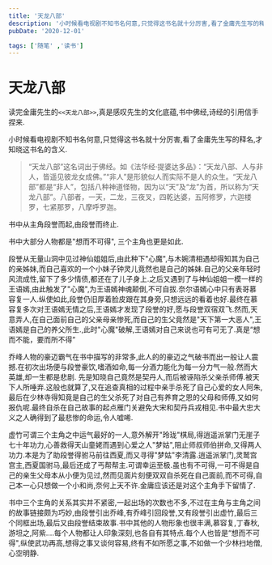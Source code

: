 ```yaml
---
title: '天龙八部'
description: '小时候看电视剧不知书名何意,只觉得这书名就十分厉害,看了金庸先生写的释名,才知晓这书名的含义.'
pubDate: '2020-12-01'

tags: ['随笔' ,'读书']
---
```


# 天龙八部
读完金庸先生的`<<天龙八部>>`,真是感叹先生的文化底蕴,书中佛经,诗经的引用信手捏来.

小时候看电视剧不知书名何意,只觉得这书名就十分厉害,看了金庸先生写的释名,才知晓这书名的含义.

> “天龙八部”这名词出于佛经。如《法华经·提婆达多品》：“天龙八部、人与非人，皆遥见彼龙女成佛。”“非人”是形貌似人而实际不是人的众生。“天龙八部”都是“非人”，包括八种神道怪物，因为以“天”及“龙”为首，所以称为“天龙八部”。八部者，一天，二龙，三夜叉，四乾达婆，五阿修罗，六迦楼罗，七紧那罗，八摩呼罗迦。

书中从主角段誉而起,由段誉而终止.

书中大部分人物都是"想而不可得", 三个主角也更是如此.

段誉从无量山洞中见过神仙姐姐后,由此种下"心魔",与木婉清相遇却得知其为自己的亲姊妹,而自己喜欢的一个小妹子钟灵儿竟然也是自己的姊妹.自己的父亲年轻时风流成性,留下了多少情债,都还在了儿子身上.之后又遇到了与神仙姐姐一模一样的王语嫣,由此触发了"心魔",为王语嫣神魂颠倒,不可自拔.奈尔语嫣心中只有表哥慕容复一人.纵使如此,段誉仍旧厚着脸皮跟在其身旁,只想远远的看着也好.最终在慕容复多次对王语嫣无情之后,王语嫣才发现了段誉的好,愿与段誉双宿双飞.然而,天意弄人,在自己面前自己的父亲母亲惨死,而自己的生父竟然是"天下第一大恶人",王语嫣是自己的养父所生.,此时"心魔"破解,王语嫣对自己来说也可有可无了.真是“想而不能，要而所不得”

乔峰人物的豪迈霸气在书中描写的非常多,此人的的豪迈之气破书而出一般让人震撼.在初次出场便与段誉豪饮,嗜酒如命,每一分酒力能化为每一分力气一般.然而大英雄,却一生都是悲剧. 先是知晓自己竟然是契丹人,而后被诬陷杀父亲杀师傅.被天下人所唾弃.这般也就算了,又在追查真相的过程中亲手杀死了自己心爱的女人阿朱,最后在少林寺得知竟是自己的生父杀死了对自己有养育之恩的父母和师傅,又如何报仇呢.最终自杀在自己故事的起点雁门关避免大宋和契丹兵戎相见.书中最大忠大义之人确得到了最悲惨的命运,令人嘘唏.

虚竹可谓三个主角之中运气最好的一人,意外解开"玲珑"棋局,得逍遥派掌门无崖子七十年功力,心善救得天山童姥而遇到心爱之人"梦姑",阻止师叔师伯拼命,又得两人功力.本是为了助段誉得驸马前往西夏,而又寻得"梦姑"李清露.逍遥派掌门,灵鹫宫宫主,西夏国驸马,最后还成了丐帮帮主.可谓幸运至极.虽也有不可得,一可不得是自己的亲生父母本从小便为见过,然而见面片刻便双双自杀死在自己面前,而不可得,自己本一心只想做一个小和尚,奈何上天不许.金庸应该还是对这个主角手下留情了.

书中三个主角的关系其实并不紧密,一起出场的次数也不多,不过在主角与主角之间的故事链接颇为巧妙,由段誉引出乔峰,有乔峰引回段誉,又有段誉引出虚竹,最后三个同框出场,最后又由段誉结束故事.书中其他的人物形象也很丰满,慕容复,丁春秋,游坦之,阿紫....每个人物都让人印象深刻,也各自有其特点.每个人也皆是“想而不可得",纵使武功再高,想得之事又谈何容易,终有不如所愿之事,不如做一个少林扫地僧,心空明静.
